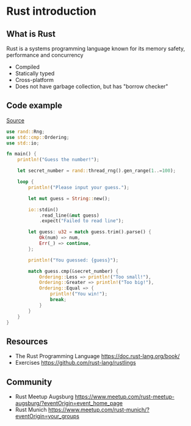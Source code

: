 # Rust introduction

## What is Rust

Rust is a systems programming language known for its memory safety, performance and concurrency

- Compiled
- Statically typed
- Cross-platform
- Does not have garbage collection, but has "borrow checker"

## Code example

[Source](https://doc.rust-lang.org/book/ch02-00-guessing-game-tutorial.html)

```rust
use rand::Rng;
use std::cmp::Ordering;
use std::io;

fn main() {
    println!("Guess the number!");

    let secret_number = rand::thread_rng().gen_range(1..=100);

    loop {
        println!("Please input your guess.");

        let mut guess = String::new();

        io::stdin()
            .read_line(&mut guess)
            .expect("Failed to read line");

        let guess: u32 = match guess.trim().parse() {
            Ok(num) => num,
            Err(_) => continue,
        };

        println!("You guessed: {guess}");

        match guess.cmp(&secret_number) {
            Ordering::Less => println!("Too small!"),
            Ordering::Greater => println!("Too big!"),
            Ordering::Equal => {
                println!("You win!");
                break;
            }
        }
    }
}
```

## Resources

- The Rust Programming Language https://doc.rust-lang.org/book/
- Exercises https://github.com/rust-lang/rustlings

## Community

- Rust Meetup Augsburg https://www.meetup.com/rust-meetup-augsburg/?eventOrigin=event_home_page
- Rust Munich https://www.meetup.com/rust-munich/?eventOrigin=your_groups
